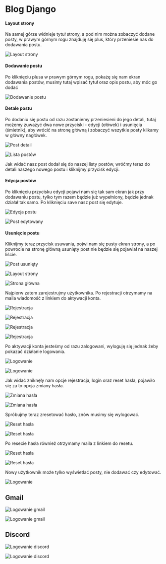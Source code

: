 # Blog Django

#### Layout strony

Na samej górze widnieje tytuł strony, a pod nim można zobaczyć dodane posty, w prawym górnym rogu znajduję się plus, który przeniesie nas do dodawania postu.

![Layout strony](/assets/layout-strony.png "Layout strony")

#### Dodawanie postu

Po kliknięciu plusa w prawym górnym rogu, pokażę się nam ekran dodawania postów, musimy tutaj wpisać tytuł oraz opis postu, aby móc go dodać

![Dodawanie postu](/assets/dodaj-post.png "Dodawania postu")

#### Detale postu

Po dodaniu się postu od razu zostaniemy przeniesieni do jego detali, tutaj możemy zuważyć dwa nowe przyciski - edycji (ołówek) i usunięcia (śmietnik), aby wrócić na stronę główną i zobaczyć wszytkie posty klikamy w główny nagłówek.

![Post detail](/assets/post-detail.png "Post detail")

![Lista postów](/assets/post-list.png "Lista postów")

Jak widać nasz post dodał się do naszej listy postów, wróćmy teraz do detali naszego nowego postu i kliknijmy przycisk edycji.

#### Edycja postów

Po kliknięciu przycisku edycji pojawi nam się tak sam ekran jak przy dodawaniu postu, tylko tym razem będzie już wypełniony, będzie jednak działał tak samo. Po kliknięciu save nasz post się edytuje.

![Edycja postu](/assets/post-edycja.png "Edycja postu")

![Post edytowany](/assets/post-edytowany.png "Post edytowany")

#### Usunięcie postu

Kliknijmy teraz przycisk usuwania, pojwi nam się pusty ekran strony, a po powrocie na stronę główną usunięty post nie będzie się pojawiał na naszej liście.

![Post usunięty](/assets/post-del.png "Post usunięty")

![Layout strony](/assets/layout-strony.png "Layout strony")

![Strona główna](/assets/str-glw-no-user.png "Strona głowna")

Najpierw zatem zarejestrujmy użytkownika. Po rejestracji otrzymamy na maila wiadomość z linkiem do aktywacji konta.

![Rejestracja](/assets/signup.png "Rejestracja")

![Rejestracja](/assets/signup-done.png "Rejestracja")

![Rejestracja](/assets/signup-activate.png "Rejestracja")

![Rejestracja](/assets/signup-activate-done.png "Rejestracja")

Po aktywacji konta jesteśmy od razu zalogowani, wyloguję się jednak żeby pokazać działanie logowania.

![Logowanie](/assets/login.png "Logowanie")

![Logowanie](/assets/login-done.png "Logowanie")

Jak widać zniknęły nam opcje rejestracja, login oraz reset hasła, pojawiło się za to opcja zmiany hasła.

![Zmiana hasła](/assets/chng-pass.png "Zmiana hasła")

![Zmiana hasła](/assets/chng-pass-done.png "Zmiana hasła")

Spróbujmy teraz zresetować hasło, znów musimy się wylogować.

![Reset hasła](/assets/reset-pass.png "Reset hasła")

![Reset hasła](/assets/reset-pass-done.png "Reset hasła")

Po resecie hasła również otrzymamy maila z linkiem do resetu.

![Reset hasła](/assets/reset-pass-mail.png "Reset hasła")

![Reset hasła](/assets/reset-pass-mail-done.png "Reset hasła")

Nowy użytkownik może tylko wyświetlać posty, nie dodawać czy edytować.

![Logowanie](/assets/login-auth.png "Logowanie")

## Gmail

![Logowanie gmail](/assets/login-gmail.png "Logowanie gmail")

![Logowanie gmail](/assets/login-gmail-done.png "Logowanie gmail")

## Discord

![Logowanie discord](/assets/login-discord.png "Logowanie discord")

![Logowanie discord](/assets/login-discord-done.png "Logowanie discord")
